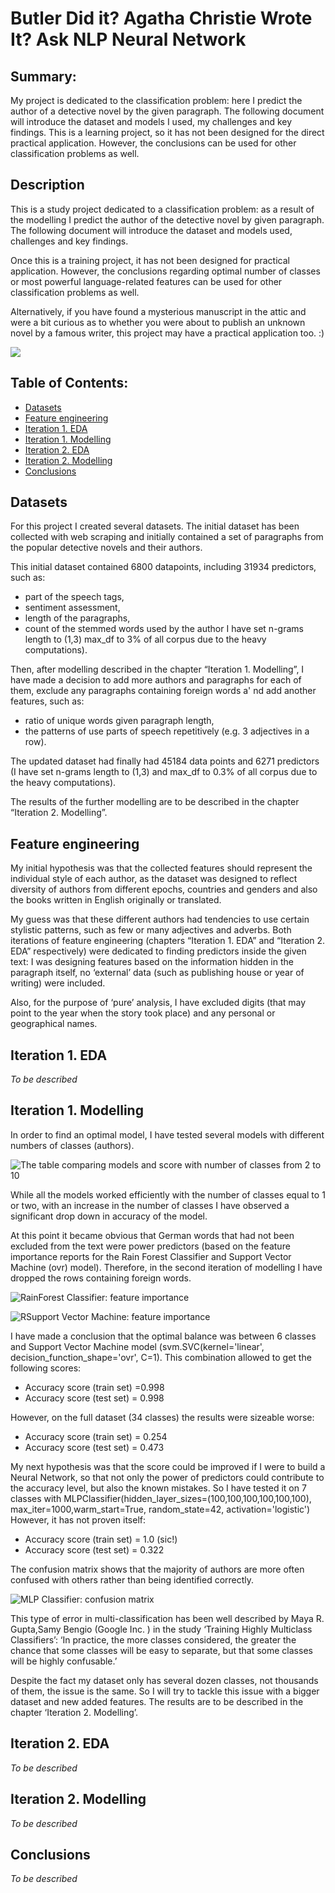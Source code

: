 # Butler Did it? Agatha Christie Wrote It? Ask NLP Neural Network

## Summary:
My project is dedicated to the classification problem: here I predict the author of a detective novel by the given paragraph. The following document will introduce the dataset and models I used, my challenges and key findings. This is a learning project, so it has not been designed for the direct practical application. However, the conclusions can be used for other classification problems as well.

## Description
This is a study project dedicated to a classification problem: as a result of the modelling I predict the author of the detective novel by given paragraph. The following document will introduce the dataset and models used, challenges and key findings. 

Once this is a training project, it has not been designed for practical application. However,  the conclusions regarding optimal number of classes or most powerful language-related features can be used for other classification problems as well. 

Alternatively, if you have found a mysterious manuscript in the attic and were a bit curious as to whether you were about to publish an unknown novel by a famous writer, this project may have a practical application too. :)

![](https://github.com/TataAndBigData/NLP-capstone-project-Butler-Did-It-Agatha-Christie-Wrote-It-/blob/master/%D0%A5%D0%BE%D0%BB%D0%BC%D1%81_%D0%BE%D0%BD.jpg?raw=true)

## Table of Contents:

- [Datasets](https://github.com/TataAndBigData/NLP-capstone-project-Butler-Did-It-Agatha-Christie-Wrote-It-/blob/master/README.md#datasets)
- [Feature engineering](https://github.com/TataAndBigData/NLP-capstone-project-Butler-Did-It-Agatha-Christie-Wrote-It-/blob/master/README.md#feature-engineering)
- [Iteration 1. EDA](https://github.com/TataAndBigData/NLP-capstone-project-Butler-Did-It-Agatha-Christie-Wrote-It-/blob/master/README.md#iteration-1-eda)
- [Iteration 1. Modelling](https://github.com/TataAndBigData/NLP-capstone-project-Butler-Did-It-Agatha-Christie-Wrote-It-/blob/master/README.md#iteration-1-modelling)
- [Iteration 2. EDA](https://github.com/TataAndBigData/NLP-capstone-project-Butler-Did-It-Agatha-Christie-Wrote-It-/blob/master/README.md#iteration-2-eda)
- [Iteration 2. Modelling](https://github.com/TataAndBigData/NLP-capstone-project-Butler-Did-It-Agatha-Christie-Wrote-It-/blob/master/README.md#iteration-2-modelling)
- [Conclusions](https://github.com/TataAndBigData/NLP-capstone-project-Butler-Did-It-Agatha-Christie-Wrote-It-/blob/master/README.md#conclusions)
 
 
## Datasets

For this project I created several datasets. The initial dataset has been collected with web scraping and initially contained a set of paragraphs from the popular detective novels and their authors. 

This initial dataset contained 6800 datapoints, including 31934  predictors, such as:
- part of the speech tags,
- sentiment assessment,
- length of the paragraphs,
- count of the stemmed words used by the author I have set n-grams length to (1,3) max_df to 3% of all corpus due to the heavy computations).

Then, after modelling described in the chapter “Iteration 1. Modelling”, I have made a decision to add more authors and paragraphs for each of them, exclude any paragraphs containing foreign words a' nd add another features, such as:
 - ratio of unique words given paragraph length,
- the patterns of use parts of speech repetitively (e.g. 3 adjectives in a row).

The updated dataset had finally had 45184 data points and 6271 predictors (I have set n-grams length to (1,3) and max_df to 0.3% of all corpus due to the heavy computations).

The results of the further modelling are to be described in the chapter “Iteration 2. Modelling”.

## Feature engineering

My initial hypothesis was that the collected features should represent the individual style of each author, as the dataset was designed to reflect diversity of authors from different epochs, countries and genders and also the books written in English originally or translated.

My guess was that these different authors had tendencies to use certain stylistic patterns, such as few or many adjectives and adverbs.
Both iterations of feature engineering (chapters “Iteration 1. EDA” and “Iteration 2. EDA” respectively) were dedicated to finding predictors inside the given text: I was designing features based on the information hidden in the paragraph itself, no ‘external’ data (such as publishing house or year of writing) were included.

Also, for the purpose of ‘pure’ analysis, I have excluded digits (that may point to the year when the story took place) and any personal or geographical names.

## Iteration 1. EDA

*To be described*
 
## Iteration 1. Modelling

In order to find an optimal model, I have tested several models with different numbers of classes (authors). 


![The table comparing models and score with number of classes from 2 to 10](https://github.com/TataAndBigData/NLP-capstone-project-Butler-Did-It-Agatha-Christie-Wrote-It-/blob/master/Comparison%20across%20models_10%20authors.png)

 
While all the models worked efficiently with the number of classes equal to 1 or two, with an increase in the number of classes I have observed a significant drop down in accuracy of the model. 

At this point it became obvious that German words that had not been excluded from the text were power predictors (based on the feature importance reports for the Rain Forest Classifier and Support Vector Machine (ovr) model). Therefore, in the second iteration of modelling I have dropped the rows containing foreign words.

![RainForest Classifier: feature importance](https://github.com/TataAndBigData/NLP-capstone-project-Butler-Did-It-Agatha-Christie-Wrote-It-/blob/master/RFC_feature%20importance.png)

![RSupport Vector Machine: feature importance](https://github.com/TataAndBigData/NLP-capstone-project-Butler-Did-It-Agatha-Christie-Wrote-It-/blob/master/SVM_feature%20importance.png)

I have made a conclusion that the optimal balance was between 6 classes and Support Vector Machine model (svm.SVC(kernel='linear', decision_function_shape='ovr', C=1). 
This combination allowed to get the following scores:
- Accuracy score (train set) =0.998
- Accuracy score (test set) = 0.998

However, on the full dataset (34 classes) the results were sizeable worse:
- Accuracy score (train set) = 0.254
- Accuracy score (test set) = 0.473

My next hypothesis was that the score could be improved if I were to build a Neural Network, so that not only the power of predictors could contribute to the accuracy level, but also the known mistakes. So I have tested it on 7 classes with MLPClassifier(hidden_layer_sizes=(100,100,100,100,100,100), max_iter=1000,warm_start=True, random_state=42, activation='logistic')
However, it has not proven itself:
- Accuracy score (train set) = 1.0 (sic!)
- Accuracy score (test set) = 0.322

The confusion matrix shows that the majority of authors are more often confused with others rather than being identified correctly. 

![MLP Classifier: confusion matrix](https://github.com/TataAndBigData/NLP-capstone-project-Butler-Did-It-Agatha-Christie-Wrote-It-/blob/master/MLPM_confusion%20matrix.png)

This type of error in multi-classification has been well described by Maya R. Gupta,Samy Bengio (Google Inc. ) in the study ‘Training Highly Multiclass Classifiers’: ‘In practice, the more classes considered, the greater the chance that some classes will be easy to separate, but that some classes will be highly confusable.’ 

Despite the fact my dataset only has several dozen classes, not thousands of them, the issue is the same. So I will try to tackle this issue with a bigger dataset and new added features. The results are to be described in the chapter ‘Iteration 2. Modelling’.

## Iteration 2. EDA

*To be described*

## Iteration 2. Modelling

*To be described*

## Conclusions

*To be described*
